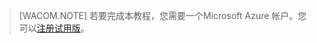 ﻿> [WACOM.NOTE] 若要完成本教程，您需要一个Microsoft Azure 帐户。您可以<a href="/pricing/1rmb-trial/" target="_blank">注册试用版</a>。
<!--HONumber=41-->
